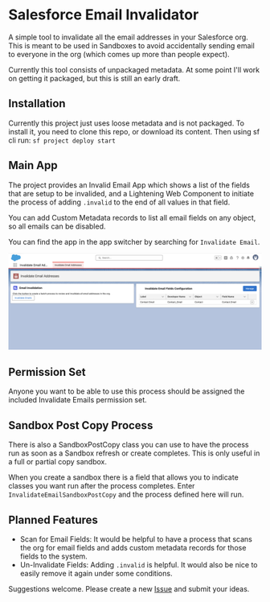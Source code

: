 # Salesforce Email Invalidator

A simple tool to invalidate all the email addresses in your Salesforce org. This is meant to be used in Sandboxes to avoid accidentally sending email to everyone in the org (which comes up more than people expect).

Currently this tool consists of unpackaged metadata. At some point I'll work on getting it packaged, but this is still an early draft.

## Installation

Currently this project just uses loose metadata and is not packaged. To install it, you need to clone this repo, or download its content. Then using sf cli run: `sf project deploy start`

## Main App

The project provides an Invalid Email App which shows a list of the fields that are setup to be invalided, and a Lightening Web Component to initiate the process of adding `.invalid` to the end of all values in that field.

You can add Custom Metadata records to list all email fields on any object, so all emails can be disabled.

You can find the app in the app switcher by searching for `Invalidate Email`.

![Screenshot of the app's main interface](docs/InvalidatorScreenShot.png)

## Permission Set

Anyone you want to be able to use this process should be assigned the included Invalidate Emails permission set.

## Sandbox Post Copy Process

There is also a SandboxPostCopy class you can use to have the process run as soon as a Sandbox refresh or create completes. This is only useful in a full or partial copy sandbox.

When you create a sandbox there is a field that allows you to indicate classes you want run after the process completes. Enter `InvalidateEmailSandboxPostCopy` and the process defined here will run.

## Planned Features

- Scan for Email Fields: It would be helpful to have a process that scans the org for email fields and adds custom metadata records for those fields to the system.
- Un-Invalidate Fields: Adding `.invalid` is helpful. It would also be nice to easily remove it again under some conditions.

Suggestions welcome. Please create a new [Issue](issues) and submit your ideas.
